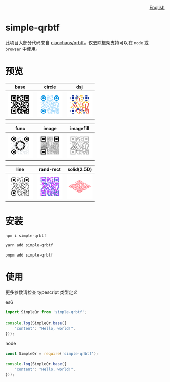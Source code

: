 <p align='right'>
  <a href='./README_CN.md' target='_blank' hreflang='zh-cn'>English</a>
</p>

# simple-qrbtf

此项目大部分代码来自 [ciaochaos/qrbtf](https://github.com/ciaochaos/qrbtf)，仅去除框架支持可以在 `node` 或 `browser` 中使用。

# 预览

| base                                                     | circle                                                     | dsj                                                     |
|----------------------------------------------------------|------------------------------------------------------------|---------------------------------------------------------|
| <img src="./assets/base.png" width="80px" height="80px"> | <img src="./assets/circle.png" width="80px" height="80px"> | <img src="./assets/dsj.png" width="80px" height="80px"> |

| func                                                    | image                                                     | imagefill                                                     |
|---------------------------------------------------------|-----------------------------------------------------------|---------------------------------------------------------------|
| <img src="./assets/fun.png" width="80px" height="80px"> | <img src="./assets/image.png" width="80px" height="80px"> | <img src="./assets/imagefill.png" width="80px" height="80px"> |

| line                                                     | rand-rect                                                    | solid(2.5D)                                               |
|----------------------------------------------------------|--------------------------------------------------------------|-----------------------------------------------------------|
| <img src="./assets/line.png" width="80px" height="80px"> | <img src="./assets/randrect.png" width="80px" height="80px"> | <img src="./assets/solid.png" width="80px" height="80px"> |

# 安装

```bash
npm i simple-qrbtf
```

```bash
yarn add simple-qrbtf
```

```bash
pnpm add simple-qrbtf
```

# 使用

更多参数请检查 typescript 类型定义

es6

```javascript  
import SimpleQr from 'simple-qrbtf';

console.log(SimpleQr.base({
    "content": "Hello, world!",
}));
```

node

```javascript
const SimpleQr = require('simple-qrbtf');

console.log(SimpleQr.base({
    "content": "Hello, world!",
}));
```
